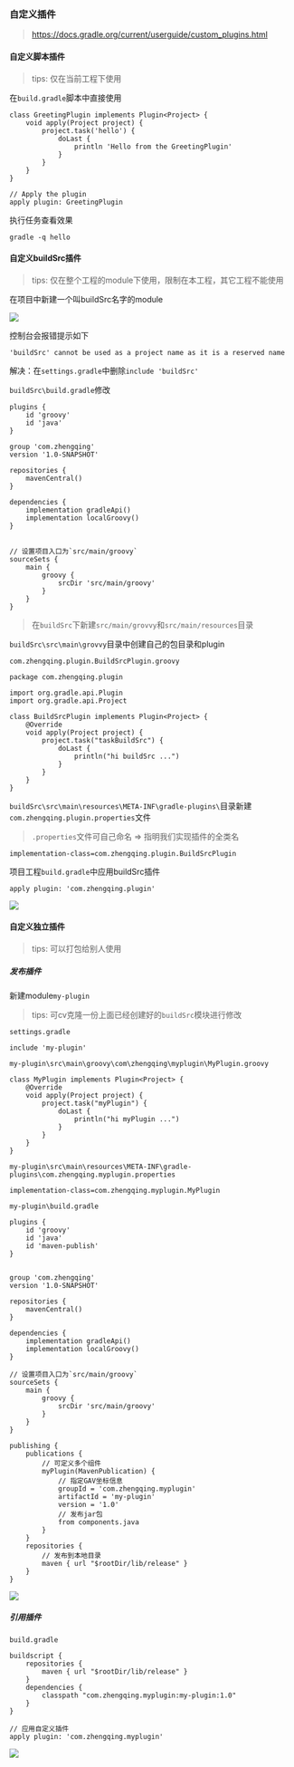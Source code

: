 ### 自定义插件

> https://docs.gradle.org/current/userguide/custom_plugins.html

#### 自定义脚本插件

> tips: 仅在当前工程下使用

在`build.gradle`脚本中直接使用

```
class GreetingPlugin implements Plugin<Project> {
    void apply(Project project) {
        project.task('hello') {
            doLast {
                println 'Hello from the GreetingPlugin'
            }
        }
    }
}

// Apply the plugin
apply plugin: GreetingPlugin
```

执行任务查看效果

```shell
gradle -q hello
```

#### 自定义buildSrc插件

> tips: 仅在整个工程的module下使用，限制在本工程，其它工程不能使用

在项目中新建一个叫buildSrc名字的module

![](images/gradle-plugin-custom-buildSrc-new-module.png)

控制台会报错提示如下

```
'buildSrc' cannot be used as a project name as it is a reserved name
```

解决：在`settings.gradle`中删除`include 'buildSrc'`

`buildSrc\build.gradle`修改

```
plugins {
    id 'groovy'
    id 'java'
}

group 'com.zhengqing'
version '1.0-SNAPSHOT'

repositories {
    mavenCentral()
}

dependencies {
    implementation gradleApi()
    implementation localGroovy()
}


// 设置项目入口为`src/main/groovy`
sourceSets {
    main {
        groovy {
            srcDir 'src/main/groovy'
        }
    }
}
```

> 在`buildSrc`下新建`src/main/grovvy`和`src/main/resources`目录

`buildSrc\src\main\grovvy`目录中创建自己的包目录和plugin

`com.zhengqing.plugin.BuildSrcPlugin.groovy`

```
package com.zhengqing.plugin

import org.gradle.api.Plugin
import org.gradle.api.Project

class BuildSrcPlugin implements Plugin<Project> {
    @Override
    void apply(Project project) {
        project.task("taskBuildSrc") {
            doLast {
                println("hi buildSrc ...")
            }
        }
    }
}
```

`buildSrc\src\main\resources\META-INF\gradle-plugins\`目录新建`com.zhengqing.plugin.properties`文件

> `.properties`文件可自己命名 => 指明我们实现插件的全类名

```
implementation-class=com.zhengqing.plugin.BuildSrcPlugin
```

项目工程`build.gradle`中应用buildSrc插件

```
apply plugin: 'com.zhengqing.plugin'
```

![](images/gradle-plugin-custom-buildSrc.png)

#### 自定义独立插件

> tips: 可以打包给别人使用

##### 发布插件

新建module`my-plugin`

> tips: 可cv克隆一份上面已经创建好的`buildSrc`模块进行修改

`settings.gradle`

```
include 'my-plugin'
```

`my-plugin\src\main\groovy\com\zhengqing\myplugin\MyPlugin.groovy`

```
class MyPlugin implements Plugin<Project> {
    @Override
    void apply(Project project) {
        project.task("myPlugin") {
            doLast {
                println("hi myPlugin ...")
            }
        }
    }
}
```

`my-plugin\src\main\resources\META-INF\gradle-plugins\com.zhengqing.myplugin.properties`

```
implementation-class=com.zhengqing.myplugin.MyPlugin
```

`my-plugin\build.gradle`

```
plugins {
    id 'groovy'
    id 'java'
    id 'maven-publish'
}


group 'com.zhengqing'
version '1.0-SNAPSHOT'

repositories {
    mavenCentral()
}

dependencies {
    implementation gradleApi()
    implementation localGroovy()
}

// 设置项目入口为`src/main/groovy`
sourceSets {
    main {
        groovy {
            srcDir 'src/main/groovy'
        }
    }
}

publishing {
    publications {
        // 可定义多个组件
        myPlugin(MavenPublication) {
            // 指定GAV坐标信息
            groupId = 'com.zhengqing.myplugin'
            artifactId = 'my-plugin'
            version = '1.0'
            // 发布jar包
            from components.java
        }
    }
    repositories {
        // 发布到本地目录
        maven { url "$rootDir/lib/release" }
    }
}
```

![](images/gradle-plugin-custom-my-plugin.png)

##### 引用插件

`build.gradle`

```
buildscript {
    repositories {
        maven { url "$rootDir/lib/release" }
    }
    dependencies {
        classpath "com.zhengqing.myplugin:my-plugin:1.0"
    }
}

// 应用自定义插件
apply plugin: 'com.zhengqing.myplugin'
```

![](images/gradle-plugin-custom-my-plugin-use.png)